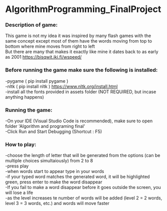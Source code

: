 # AlgorithmProgramming_FinalProject
### Description of game:<br>
This game is not my idea it was inspired by many flash games with the same concept except most of them have the words moving from top to bottom where mine moves from right to left<br>
But there are many that makes it exactly like mine it dates back to as early as 2001 https://bisqwit.iki.fi/wspeed/

### Before running the game make sure the following is installed:<br>
  -pygame ( pip install pygame ) <br>
  -nltk ( pip install nltk ) https://www.nltk.org/install.html<br>
  -install all the fonts provided in assets folder (NOT REQUIRED, but incase anything happens)<br>
  
### Running the game:<br>
  -On your IDE (Visual Studio Code is recommended), make sure to open folder 'Algorithm and programing final'<br>
  -Click Run and Start Debugging (Shortcut : F5)<br>
  
### How to play:<br>
  -choose the length of letter that will be generated from the options (can be multiple choices simultaiously) from 2 to 8 <br>
  -press play<br>
  -when words start to appear type in your words<br>
  -if your typed word matches the generated word, it will be highlighted green, press enter to make the word disappear <br>
  -If you fail to make a word disappear before it goes outside the screen, you will lose a life <br>
  -as the level increases te number of words will be added (level 2 = 2 words, level 3 = 3 words, etc.) and words will move faster<br>
